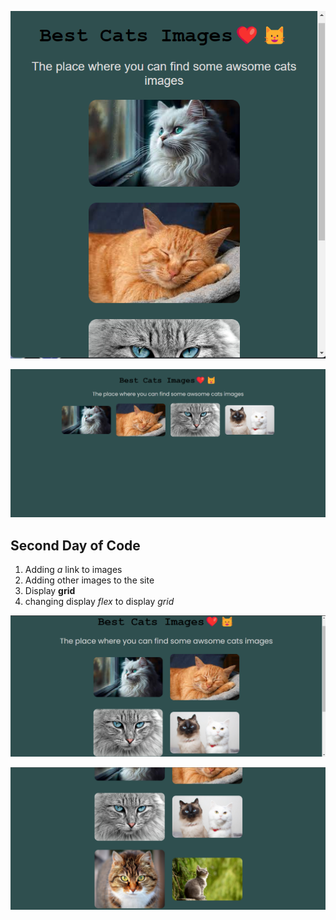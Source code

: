 
![Alt text](./Week-One/images/cats-2.png)

![Alt text](./Week-One/images/cats.png)

## Second Day of Code

1. Adding _a_ link to images
2. Adding other images to the site
3. Display **grid**
4. changing display _flex_ to display _grid_

![Alt text](./Week-One/images/six-cats-pics.png)

![Alt text](./Week-One/images/six-cats.png)